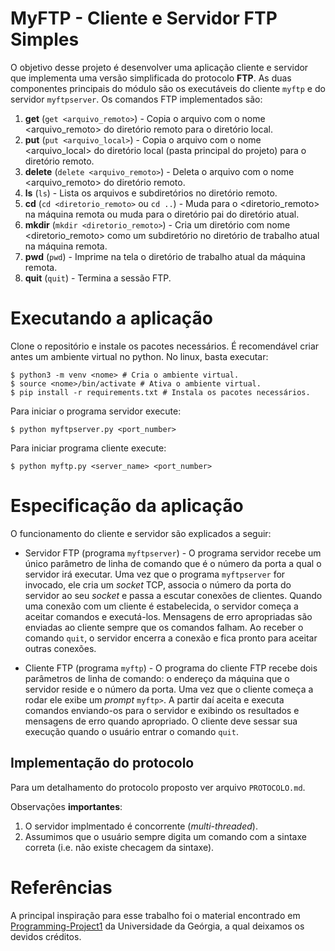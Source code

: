 # MyFTP - Cliente e Servidor FTP Simples

O objetivo desse projeto é desenvolver uma aplicação cliente e servidor que implementa uma versão simplificada do protocolo __FTP__. As duas componentes principais do módulo são os executáveis do cliente `myftp` e do servidor `myftpserver`. Os comandos FTP implementados são:

1. __get__ (`get <arquivo_remoto>`) - Copia o arquivo com o nome <arquivo_remoto> do diretório remoto para o diretório local.
2. __put__ (`put <arquivo_local>`) - Copia o arquivo com o nome <arquivo_local> do diretório local (pasta principal do projeto) para o diretório remoto.
3. __delete__ (`delete <arquivo_remoto>`) - Deleta o arquivo com o nome <arquivo_remoto> do diretório remoto.
4. __ls__ (`ls`) - Lista os arquivos e subdiretórios no diretório remoto.
5. __cd__ (`cd <diretorio_remoto>` ou `cd ..`) - Muda para o <diretorio_remoto>
na máquina remota ou muda para o diretório pai do diretório atual.
6. __mkdir__ (`mkdir <diretorio_remoto>`) - Cria um diretório com nome <diretorio_remoto> como um subdiretório no diretório de trabalho atual na máquina remota.
7. __pwd__ (`pwd`) - Imprime na tela o diretório de trabalho atual da máquina remota.
8. __quit__ (`quit`) - Termina a sessão FTP.

# Executando a aplicação

Clone o repositório e instale os pacotes necessários. É recomendável criar antes um ambiente virtual no python. No linux, basta executar:

```console
$ python3 -m venv <nome> # Cria o ambiente virtual.
$ source <nome>/bin/activate # Ativa o ambiente virtual.
$ pip install -r requirements.txt # Instala os pacotes necessários.
```

Para iniciar o programa servidor execute:

```console
$ python myftpserver.py <port_number>
```

Para iniciar programa cliente execute:

```console
$ python myftp.py <server_name> <port_number>
```

# Especificação da aplicação

O funcionamento do cliente e servidor são explicados a seguir:

* Servidor FTP (programa `myftpserver`) - O programa servidor recebe um único parâmetro de linha de comando que é o número da porta a qual o servidor irá executar. Uma vez que o programa `myftpserver` for invocado, ele cria um _socket_ TCP, associa o número da porta do servidor ao seu _socket_ e passa a escutar conexões de clientes. Quando uma conexão com um cliente é estabelecida, o servidor começa a aceitar comandos e executá-los. Mensagens de erro apropriadas são enviadas ao cliente sempre que os comandos falham. Ao receber o comando `quit`, o servidor encerra a conexão e fica pronto para aceitar outras conexões.

* Cliente FTP (programa `myftp`) - O programa do cliente FTP recebe dois parâmetros de linha de comando: o endereço da máquina que o servidor reside e o número da porta. Uma vez que o cliente começa a rodar ele exibe um _prompt_ `myftp>`. A partir daí aceita e executa comandos enviando-os para o servidor e exibindo os resultados e mensagens de erro quando apropriado. O cliente deve sessar sua execução quando o usuário entrar o comando `quit`.

## Implementação do protocolo

Para um detalhamento do protocolo proposto ver arquivo `PROTOCOLO.md`.

Observações **importantes**:

1. O servidor implmentado é concorrente (_multi-threaded_).
2. Assumimos que o usuário sempre digita um comando com a sintaxe correta (i.e. não existe checagem da sintaxe).

# Referências

A principal inspiração para esse trabalho foi o material encontrado em [Programming-Project1](http://cobweb.cs.uga.edu/~laks/DCS-2021-Sp/pp1/Programming-Project1.pdf) da Universidade da Geórgia, a qual deixamos os devidos créditos.